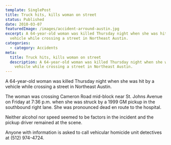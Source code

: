 ```yaml
---
template: SinglePost
title: Truck hits, kills woman on street
status: Published
date: 2010-03-07
featuredImage: /images/accident-arround-austin.jpg
excerpt: A 64-year-old woman was killed Thursday night when she was hit by a
  vehicle while crossing a street in Northeast Austin.
categories:
  - category: Accidents
meta:
  title: Truck hits, kills woman on street
  description: A 64-year-old woman was killed Thursday night when she was hit by a
    vehicle while crossing a street in Northeast Austin.
---
```

<!--StartFragment-->

A 64-year-old woman was killed Thursday night when she was hit by a vehicle while crossing a street in Northeast Austin.

The woman was crossing Cameron Road mid-block near St. Johns Avenue on Friday at 7:36 p.m. when she was struck by a 1999 GM pickup in the southbound right lane. She was pronounced dead en route to the hospital.

Neither alcohol nor speed seemed to be factors in the incident and the pickup driver remained at the scene.

Anyone with information is asked to call vehicular homicide unit detectives at (512) 974-4724.

<!--EndFragment-->